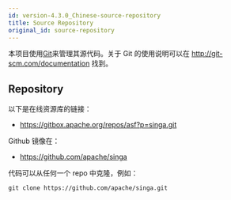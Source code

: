 ```yaml
---
id: version-4.3.0_Chinese-source-repository
title: Source Repository
original_id: source-repository
---
```


<!--- Licensed to the Apache Software Foundation (ASF) under one or more contributor license agreements.  See the NOTICE file distributed with this work for additional information regarding copyright ownership.  The ASF licenses this file to you under the Apache License, Version 2.0 (the "License"); you may not use this file except in compliance with the License.  You may obtain a copy of the License at http://www.apache.org/licenses/LICENSE-2.0 Unless required by applicable law or agreed to in writing, software distributed under the License is distributed on an "AS IS" BASIS, WITHOUT WARRANTIES OR CONDITIONS OF ANY KIND, either express or implied.  See the License for the specific language governing permissions and limitations under the License.  -->

本项目使用[Git](http://git-scm.com/)来管理其源代码。关于 Git 的使用说明可以在
http://git-scm.com/documentation 找到。

## Repository

以下是在线资源库的链接：

- https://gitbox.apache.org/repos/asf?p=singa.git

Github 镜像在：

- https://github.com/apache/singa

代码可以从任何一个 repo 中克隆，例如：

    git clone https://github.com/apache/singa.git
